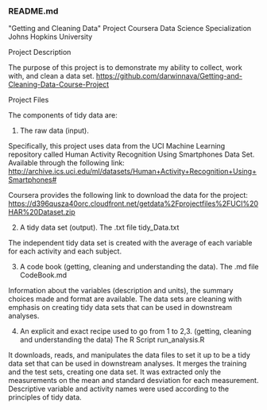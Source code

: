 ### README.md ###

"Getting and Cleaning Data" Project
Coursera Data Science Specialization
Johns Hopkins University

Project Description

The purpose of this project is to demonstrate my ability to collect, work with, and clean a data set.
https://github.com/darwinnava/Getting-and-Cleaning-Data-Course-Project

Project Files

The components of tidy data are: 

1. The raw data (input).

Specifically, this project uses data from the UCI Machine Learning repository called Human Activity Recognition Using Smartphones Data Set. Available through the following link:
http://archive.ics.uci.edu/ml/datasets/Human+Activity+Recognition+Using+Smartphones#

Coursera provides the following link to download the data for the project: 
https://d396qusza40orc.cloudfront.net/getdata%2Fprojectfiles%2FUCI%20HAR%20Dataset.zip 

2. A tidy data set (output).
The .txt file tidy_Data.txt

The independent tidy data set is created with the average of each variable for each activity and each subject.

3. A code book 
(getting, cleaning and understanding the data).
The .md file CodeBook.md

Information about the variables (description and units), the summary choices made and format are available. The data sets are cleaning with emphasis on creating tidy data sets that can be used in downstream analyses. 

4. An explicit and exact recipe used to go from 1 to 2,3.
(getting, cleaning and understanding the data)
The R Script run_analysis.R

It downloads, reads, and manipulates the data files to set it up to be a tidy data set that can be used in downstream analyses. It merges the training and the test sets, creating one data set. It was extracted only the measurements on the mean and standard desviation for each measurement. Descriptive variable and activity names were used according to the principles of tidy data. 
